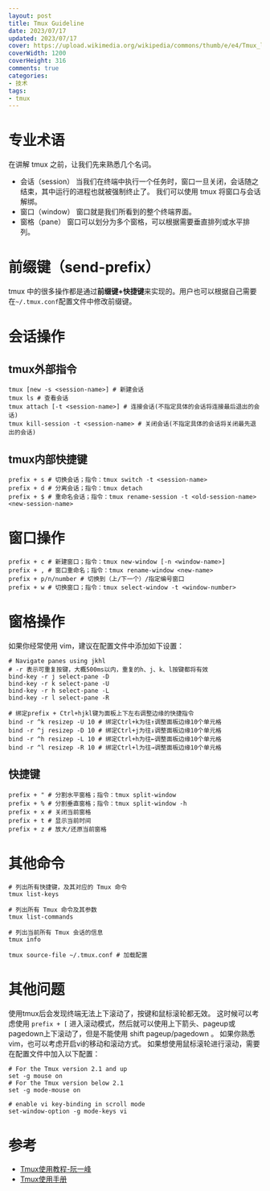 ```yaml
---
layout: post
title: Tmux Guideline
date: 2023/07/17
updated: 2023/07/17
cover: https://upload.wikimedia.org/wikipedia/commons/thumb/e/e4/Tmux_logo.svg/1200px-Tmux_logo.svg.png
coverWidth: 1200
coverHeight: 316
comments: true
categories:
- 技术
tags:
- tmux
---
```


# 专业术语
在讲解 tmux 之前，让我们先来熟悉几个名词。
- 会话（session）
当我们在终端中执行一个任务时，窗口一旦关闭，会话随之结束，其中运行的进程也就被强制终止了。
我们可以使用 tmux 将窗口与会话解绑。
- 窗口（window）
窗口就是我们所看到的整个终端界面。
- 窗格（pane）
窗口可以划分为多个窗格，可以根据需要垂直排列或水平排列。

# 前缀键（send-prefix）
tmux 中的很多操作都是通过**前缀键+快捷键**来实现的。用户也可以根据自己需要在`~/.tmux.conf`配置文件中修改前缀键。
# 会话操作
## tmux外部指令

```shell
tmux [new -s <session-name>] # 新建会话
tmux ls # 查看会话
tmux attach [-t <session-name>] # 连接会话(不指定具体的会话将连接最后退出的会话)
tmux kill-session -t <session-name> # 关闭会话(不指定具体的会话将关闭最先退出的会话)
```

## tmux内部快捷键

```shell
prefix + s # 切换会话；指令：tmux switch -t <session-name>
prefix + d # 分离会话；指令：tmux detach
prefix + $ # 重命名会话；指令：tmux rename-session -t <old-session-name> <new-session-name>
```


# 窗口操作

```shell
prefix + c # 新建窗口；指令：tmux new-window [-n <window-name>]
prefix + , # 窗口重命名；指令：tmux rename-window <new-name>
prefix + p/n/number # 切换到（上/下一个）/指定编号窗口
prefix + w # 切换窗口；指令：tmux select-window -t <window-number>
```

# 窗格操作

如果你经常使用 vim，建议在配置文件中添加如下设置：
```tmux
# Navigate panes using jkhl
# -r 表示可重复按键，大概500ms以内，重复的h、j、k、l按键都将有效
bind-key -r j select-pane -D
bind-key -r k select-pane -U
bind-key -r h select-pane -L
bind-key -r l select-pane -R

# 绑定prefix + Ctrl+hjkl键为面板上下左右调整边缘的快捷指令
bind -r ^k resizep -U 10 # 绑定Ctrl+k为往↑调整面板边缘10个单元格
bind -r ^j resizep -D 10 # 绑定Ctrl+j为往↓调整面板边缘10个单元格
bind -r ^h resizep -L 10 # 绑定Ctrl+h为往←调整面板边缘10个单元格
bind -r ^l resizep -R 10 # 绑定Ctrl+l为往→调整面板边缘10个单元格
```

## 快捷键

```shell
prefix + " # 分割水平窗格；指令：tmux split-window 
prefix + % # 分割垂直窗格；指令：tmux split-window -h
prefix + x # 关闭当前窗格
prefix + t # 显示当前时间
prefix + z # 放大/还原当前窗格
```

# 其他命令

```shell
# 列出所有快捷键，及其对应的 Tmux 命令
tmux list-keys

# 列出所有 Tmux 命令及其参数
tmux list-commands

# 列出当前所有 Tmux 会话的信息
tmux info

tmux source-file ~/.tmux.conf # 加载配置
```

# 其他问题
使用tmux后会发现终端无法上下滚动了，按键和鼠标滚轮都无效。
这时候可以考虑使用 `prefix + [` 进入滚动模式，然后就可以使用上下箭头、pageup或pagedown上下滚动了，但是不能使用 shift pageup/pagedown 。
如果你熟悉vim，也可以考虑开启vi的移动和滚动方式。
如果想使用鼠标滚轮进行滚动，需要在配置文件中加入以下配置：

```plain
# For the Tmux version 2.1 and up
set -g mouse on
# For the Tmux version below 2.1
set -g mode-mouse on

# enable vi key-binding in scroll mode
set-window-option -g mode-keys vi
```


# 参考
- [Tmux使用教程-阮一峰](https://www.ruanyifeng.com/blog/2019/10/tmux.html)
- [Tmux使用手册](http://louiszhai.github.io/2017/09/30/tmux/)
